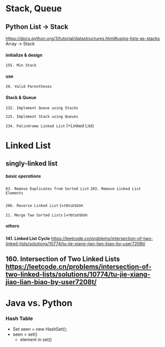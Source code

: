 # Stack, Queue
## Python List -> Stack
https://docs.python.org/3/tutorial/datastructures.html#using-lists-as-stacks
Array -> Stack

#### initialize & design
`155. Min Stack`
#### use
`20. Valid Parentheses`

#### Stack & Queue
`232. Implement Queue using Stacks`

`225. Implement Stack using Queues`

`234. Palindrome Linked List` (+Linked List)



# Linked List
## singly-linked list

##### basic operations
`83. Remove Duplicates from Sorted List`
`203. Remove Linked List Elements`

##### 

`206. Reverse Linked List` (+recursion

`21. Merge Two Sorted Lists` (+recursion

##### others

**141. Linked List Cycle**  https://leetcode.cn/problems/intersection-of-two-linked-lists/solutions/10774/tu-jie-xiang-jiao-lian-biao-by-user7208t/

**160. Intersection of Two Linked Lists**  https://leetcode.cn/problems/intersection-of-two-linked-lists/solutions/10774/tu-jie-xiang-jiao-lian-biao-by-user7208t/
- 


# Java vs. Python
### Hash Table
- Set<ListNode> seen = new HashSet<ListNode>();
- seen = set()
  - element in set()
